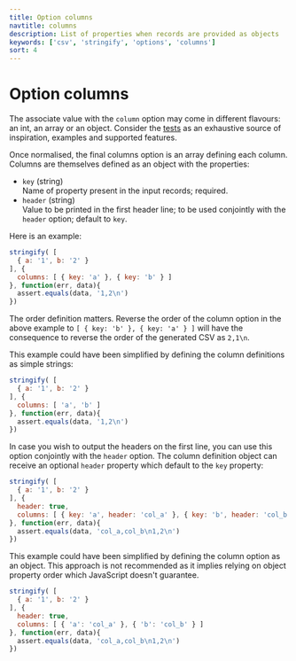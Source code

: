 ```yaml
---
title: Option columns
navtitle: columns
description: List of properties when records are provided as objects
keywords: ['csv', 'stringify', 'options', 'columns']
sort: 4
---
```


# Option columns

The associate value with the `column` option may come in different flavours: an int, an array or an object. Consider the [tests](https://github.com/adaltas/node-csv-stringify/blob/master/test/option.columns.coffee) as an exhaustive source of inspiration, examples and supported features.

Once normalised, the final columns option is an array defining each column. Columns are themselves defined as an object with the properties:

* `key` (string)   
  Name of property present in the input records; required.
* `header` (string)   
  Value to be printed in the first header line; to be used conjointly with the `header` option; default to `key`.

Here is an example:

```js
stringify( [
  { a: '1', b: '2' }
], {
  columns: [ { key: 'a' }, { key: 'b' } ]
}, function(err, data){
  assert.equals(data, '1,2\n')
})
```

The order definition matters. Reverse the order of the column option in the above example to `[ { key: 'b' }, { key: 'a' } ]` will have the consequence to reverse the order of the generated CSV as `2,1\n`.

This example could have been simplified by defining the column definitions as simple strings:

```js
stringify( [
  { a: '1', b: '2' }
], {
  columns: [ 'a', 'b' ]
}, function(err, data){
  assert.equals(data, '1,2\n')
})
```

In case you wish to output the headers on the first line, you can use this option conjointly with the `header` option. The column definition object can receive an optional `header` property which default to the `key` property:

```js
stringify( [
  { a: '1', b: '2' }
], {
  header: true,
  columns: [ { key: 'a', header: 'col_a' }, { key: 'b', header: 'col_b' } ]
}, function(err, data){
  assert.equals(data, 'col_a,col_b\n1,2\n')
})
```

This example could have been simplified by defining the column option as an object. This approach is not recommended as it implies relying on object property order which JavaScript doesn't guarantee.

```js
stringify( [
  { a: '1', b: '2' }
], {
  header: true,
  columns: [ { 'a': 'col_a' }, { 'b': 'col_b' } ]
}, function(err, data){
  assert.equals(data, 'col_a,col_b\n1,2\n')
})
```

